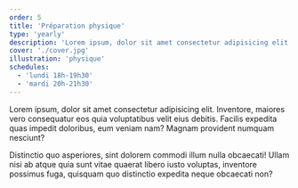 ```yaml
---
order: 5
title: 'Préparation physique'
type: 'yearly'
description: 'Lorem ipsum, dolor sit amet consectetur adipisicing elit. Inventore, maiores vero consequatur'
cover: './cover.jpg'
illustration: 'physique'
schedules:
  - 'lundi 18h-19h30'
  - 'mardi 20h-21h30'
---
```


Lorem ipsum, dolor sit amet consectetur adipisicing elit. Inventore, maiores vero consequatur eos quia voluptatibus velit eius debitis. Facilis expedita quas impedit doloribus, eum veniam nam? Magnam provident numquam nesciunt?

Distinctio quo asperiores, sint dolorem commodi illum nulla obcaecati! Ullam nisi ab atque quia sunt vitae quaerat libero iusto voluptas, inventore possimus fuga, quisquam quo distinctio expedita neque obcaecati non?
